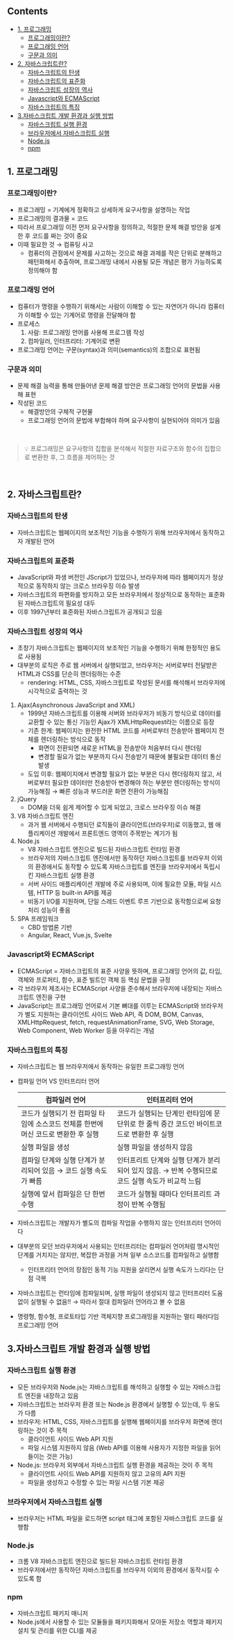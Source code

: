 ## Contents
- [1. 프로그래밍](#1------)
  * [프로그래밍이란?](#--------)
  * [프로그래밍 언어](#--------)
  * [구문과 의미](#------)
- [2. 자바스크립트란?](#2---------)
  * [자바스크립트의 탄생](#----------)
  * [자바스크립트의 표준화](#-----------)
  * [자바스크립트 성장의 역사](#-------------)
  * [Javascript와 ECMAScript](#javascript--ecmascript)
  * [자바스크립트의 특징](#----------)
- [3.자바스크립트 개발 환경과 실행 방법](#3-------------------)
  * [자바스크립트 실행 환경](#------------)
  * [브라우저에서 자바스크립트 실행](#----------------)
  * [Node.js](#nodejs)
  * [npm](#npm)


## 1. 프로그래밍
### 프로그래밍이란?

- 프로그래밍 = 기계에게 정확하고 상세하게 요구사항을 설명하는 작업
- 프로그래밍의 결과물 = 코드
- 따라서 프로그래밍 이전 먼저 요구사항을 정의하고, 적절한 문제 해결 방안을 설계한 후 코드를 짜는 것이 중요
- 이때 필요한 것 → 컴퓨팅 사고
    - 컴퓨터의 관점에서 문제를 사고하는 것으로 해결 과제를 작은 단위로 분해하고 패턴화해서 추출하며, 프로그래밍 내에서 사용될 모든 개념은 평가 가능하도록 정의해야 함

### 프로그래밍 언어

- 컴퓨터가 명령을 수행하기 위해서는 사람이 이해할 수 있는 자연어가 아니라 컴퓨터가 이해할 수 있는 기계어로 명령을 전달해야 함
- 프로세스
    1. 사람: 프로그래밍 언어를 사용해 프로그램 작성
    2. 컴파일러, 인터프리터: 기계어로 변환
- 프로그래밍 언어는 구문(syntax)과 의미(semantics)의 조합으로 표현됨

### 구문과 의미

- 문제 해결 능력을 통해 만들어낸 문제 해결 방안은 프로그래밍 언어의 문법을 사용해 표현
- 작성된 코드
    - 해결방안의 구체적 구현물
    - 프로그래밍 언어의 문법에 부합해야 하며 요구사항이 실현되어야 의미가 있음

<br/>

>
>💡 프로그래밍은 요구사항의 집합을 분석해서 적절한 자료구조와 함수의 집합으로 변환한 후, 그 흐름을 제어하는 것


<br/>

## 2. 자바스크립트란?
### 자바스크립트의 탄생

- 자바스크립트는 웹페이지의 보조적인 기능을 수행하기 위해 브라우저에서 동작하고자 개발된 언어

### 자바스크립트의 표준화

- JavaScript와 파생 버전인 JScript가 있었으나, 브라우저에 따라 웹페이지가 정상적으로 동작하지 않는 크로스 브라우징 이슈 발생
- 자바스크립트의 파편화를 방지하고 모든 브라우저에서 정상적으로 동작하는 표준화된 자바스크립트의 필요성 대두
- 이후 1997년부터 표준화된 자바스크립트가 공개되고 있음

### 자바스크립트 성장의 역사

- 초창기 자바스크립트는 웹페이지의 보조적인 기능을 수행하기 위해 한정적인 용도로 사용됨
- 대부분의 로직은 주로 웹 서버에서 실행되었고, 브라우저는 서버로부터 전달받은 HTML과 CSS를 단순히 렌더링하는 수준
    - rendering: HTML, CSS, 자바스크립트로 작성된 문서를 해석해서 브라우저에 시각적으로 출력하는 것
1. Ajax(Asynchronous JavaScript and XML)
    - 1999년 자바스크립트를 이용해 서버와 브라우저가 비동기 방식으로 데이터를 교환할 수 있는 통신 기능인 Ajax가 XMLHttpRequest라는 이름으로 등장
    - 기존 한계: 웹페이지는 완전한 HTML 코드를 서버로부터 전송받아 웹페이지 전체를 렌더링하는 방식으로 동작
        - 화면이 전환되면 새로운 HTML을 전송받아 처음부터 다시 렌더링
        - 변경할 필요가 없는 부분까지 다시 전송받기 때문에 불필요한 데이터 통신 발생
    - 도입 이후: 웹페이지에서 변경할 필요가 없는 부분은 다시 렌더링하지 않고, 서버로부터 필요한 데이터만 전송받아 변경해야 하는 부분만 렌더링하는 방식이 가능해짐  → 빠른 성능과 부드러운 화면 전환이 가능해짐
2. jQuery
    - DOM을 더욱 쉽게 제어할 수 있게 되었고, 크로스 브라우징 이슈 해결
3. V8 자바스크립트 엔진
    - 과거 웹 서버에서 수행되던 로직들이 클라이언트(브라우저)로 이동했고, 웹 애플리케이션 개발에서 프론트엔드 영역이 주목받는 계기가 됨
4. Node.js
    - V8 자바스크립트 엔진으로 빌드된 자바스크립트 런타임 환경
    - 브라우저의 자바스크립트 엔진에서만 동작하던 자바스크립트를 브라우저 이외의 환경에서도 동작할 수 있도록 자바스크립트를 엔진을 브라우저에서 독립시킨 자바스크립트 실행 환경
    - 서버 사이드 애플리케이션 개발에 주로 사용되며, 이에 필요한 모듈, 파일 시스템, HTTP 등 built-in API를 제공
    - 비동기 I/O를 지원하며, 단일 스레드 이벤트 루프 기반으로 동작함으로써 요청 처리 성능이 좋음
5. SPA 프레임워크
    - CBD 방법론 기반
    - Angular, React, Vue.js, Svelte

### Javascript와 ECMAScript

- ECMAScript = 자바스크립트의 표준 사양을 뜻하며, 프로그래밍 언어의 값, 타입, 객체와 프로퍼티, 함수, 표준 빌트인 객체 등 핵심 문법을 규정
- 각 브라우저 제조사는 ECMAScript 사양을 준수해서 브라우저에 내장되는 자바스크립트 엔진을 구현
- JavaScript는 프로그래밍 언어로서 기본 뼈대를 이루는 ECMAScript와 브라우저가 별도 지원하는 클라이언트 사이드 Web API, 즉 DOM, BOM, Canvas, XMLHttpRequest, fetch, requestAnimationFrame, SVG, Web Storage, Web Component, Web Worker 등을 아우리는 개념

### 자바스크립트의 특징

- 자바스크립트는 웹 브라우저에서 동작하는 유일한 프로그래밍 언어
- 컴파일 언어 VS 인터프리터 언어
    
    
    | 컴파일러 언어 | 인터프리터 언어 |
    | --- | --- |
    | 코드가 실행되기 전 컴파일 타임에 소스코드 전체를 한번에 머신 코드로 변환한 후 실행 | 코드가 실행되는 단계인 런타임에 문 단위로 한 줄씩 중간 코드인 바이트코드로 변환한 후 실행 |
    | 실행 파일을 생성 | 실행 파일을 생성하지 않음 |
    | 컴파일 단계와 실행 단계가 분리되어 있음 → 코드 실행 속도가 빠름 | 인터프리트 단계와 실행 단계가 분리되어 있지 않음. → 반복 수행되므로 코드 실행 속도가 비교적 느림 |
    | 실행에 앞서 컴파일은 단 한번 수행 | 코드가 실행될 때마다 인터프리트 과정이 반복 수행됨  |
- 자바스크립트는 개발자가 별도의 컴파일 작업을 수행하지 않는 인터프리터 언어이다
- 대부분의 모던 브라우저에서 사용되는 인터프리터는 컴파일러 언어처럼 명시적인 단계를 거치지는 않지만, 복잡한 과정을 거쳐 일부 소스코드를 컴파일하고 실행함
    - 인터프리터 언어의 장점인 동적 기능 지원을 살리면서 실행 속도가 느리다는 단점 극복
- 자바스크립트는 런타임에 컴파일되며, 실행 파일이 생성되지 않고 인터프리터 도움 없이 실행될 수 없음!! → 따라서 절대 컴파일러 언어라고 볼 수 없음
- 명령형, 함수형, 프로토타입 기반 객체지향 프로그래밍을 지원하는 멀티 패러다임 프로그래밍 언어

## 3.자바스크립트 개발 환경과 실행 방법
### 자바스크립트 실행 환경
- 모든 브라우저와 Node.js는 자바스크립트를 해석하고 실행할 수 있는 자바스크립트 엔진을 내장하고 있음
- 자바스크립트는 브라우저 환경 또는 Node.js 환경에서 실행할 수 있는데, 두 용도가 다름
- 브라우저: HTML, CSS, 자바스크립트를 실행해 웹페이지를 브라우저 화면에 렌더링하는 것이 주 목적
    - 클라이언트 사이드 Web API 지원
    - 파일 시스템 지원하지 않음 (Web API를 이용해 사용자가 지정한 파일을 읽어 들이는 것은 가능)
- Node.js: 브라우저 외부에서 자바스크립트 실행 환경을 제공하는 것이 주 목적 
    - 클라이언트 사이드 Web API를 지원하지 않고 고유의 API 지원
    - 파일을 생성하고 수정할 수 있는 파일 시스템 기본 제공


### 브라우저에서 자바스크립트 실행
- 브라우저는 HTML 파일을 로드하면 script 태그에 포함된 자바스크립트 코드를 실행함

### Node.js
- 크롬 V8 자바스크립트 엔진으로 빌드된 자바스크립트 런타임 환경
- 브라우저에서만 동작하던 자바스크립트를 브라우저 이외의 환경에서 동작시킬 수 있도록 함 

### npm
- 자바스크립트 패키지 매니저
- Node.js에서 사용할 수 있는 모듈들을 패키지화해서 모아둔 저장소 역할과 패키지 설치 및 관리를 위한 CLI를 제공


